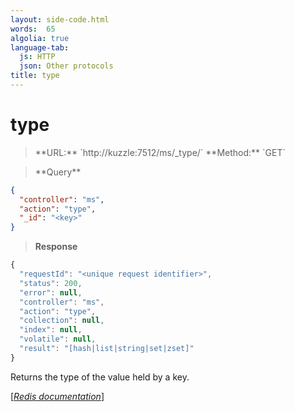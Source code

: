 ```yaml
---
layout: side-code.html
words:  65
algolia: true
language-tab:
  js: HTTP
  json: Other protocols
title: type
---
```


# type




<blockquote class="js">
<p>
**URL:** `http://kuzzle:7512/ms/_type/<key>`  
**Method:** `GET`
</p>
</blockquote>

<blockquote class="json">
<p>
**Query**
</p>
</blockquote>


```json
{
  "controller": "ms",
  "action": "type",
  "_id": "<key>"
}
```

>**Response**

```javascript
{
  "requestId": "<unique request identifier>",
  "status": 200,
  "error": null,
  "controller": "ms",
  "action": "type",
  "collection": null,
  "index": null,
  "volatile": null,
  "result": "[hash|list|string|set|zset]"
}
```

Returns the type of the value held by a key.

[[_Redis documentation_]](https://redis.io/commands/type)
